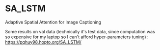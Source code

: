 # SA_LSTM
Adaptive Spatial Attention for Image Captioning

Some results on val data (technically it's test data, since computation was so expensive for my laptop so I can't afford hyper-parameters tuning) : https://pqhuy98.hopto.org/SA_LSTM/
